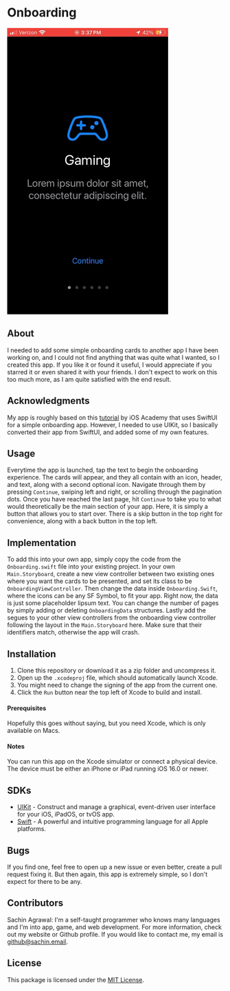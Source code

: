 # Onboarding

![demo](demo.gif)

## About
I needed to add some simple onboarding cards to another app I have been working on, and I could not find anything that was quite what I wanted, so I created this app. If you like it or found it useful, I would appreciate if you starred it or even shared it with your friends. I don't expect to work on this too much more, as I am quite satisfied with the end result.


## Acknowledgments
My app is roughly based on this [tutorial](https://www.youtube.com/watch?v=cpg7f4pVzFw) by iOS Academy that uses SwiftUI for a simple onboarding app. However, I needed to use UIKit, so I basically converted their app from SwiftUI, and added some of my own features.

## Usage
Everytime the app is launched, tap the text to begin the onboarding experience. The cards will appear, and they all contain with an icon, header, and text, along with a second optional icon. Navigate through them by pressing `Continue`, swiping left and right, or scrolling through the pagination dots. Once you have reached the last page, hit `Continue` to take you to what would theoretically be the main section of your app. Here, it is simply a button that allows you to start over. There is a skip button in the top right for convenience, along with a back button in the top left. 

## Implementation
To add this into your own app, simply copy the code from the `Onboarding.swift` file into your existing project. In your own `Main.Storyboard`, create a new view controller between two existing ones where you want the cards to be presented, and set its class to be `OnboardingViewController`. Then change the data inside `Onboarding.Swift`, where the icons can be any SF Symbol, to fit your app. Right now, the data is just some placeholder lipsum text. You can change the number of pages by simply adding or deleting `OnboardingData` structures. Lastly add the segues to your other view controllers from the onboarding view controller following the layout in the `Main.Storyboard` here. Make sure that their identifiers match, otherwise the app will crash.

## Installation
1. Clone this repository or download it as a zip folder and uncompress it.
2. Open up the `.xcodeproj` file, which should automatically launch Xcode.
3. You might need to change the signing of the app from the current one.
4. Click the `Run` button near the top left of Xcode to build and install.

#### Prerequisites
Hopefully this goes without saying, but you need Xcode, which is only available on Macs.

#### Notes
You can run this app on the Xcode simulator or connect a physical device. <br>
The device must be either an iPhone or iPad running iOS 16.0 or newer.

## SDKs
* [UIKit](https://developer.apple.com/documentation/uikit/) - Construct and manage a graphical, event-driven user interface for your iOS, iPadOS, or tvOS app.
* [Swift](https://developer.apple.com/swift/) - A powerful and intuitive programming language for all Apple platforms.

## Bugs
If you find one, feel free to open up a new issue or even better, create a pull request fixing it. But then again, this app is extremely simple, so I don't expect for there to be any.

## Contributors
Sachin Agrawal: I'm a self-taught programmer who knows many languages and I'm into app, game, and web development. For more information, check out my website or Github profile. If you would like to contact me, my email is [github@sachin.email](mailto:github@sachin.email).

## License
This package is licensed under the [MIT License](LICENSE.txt).
